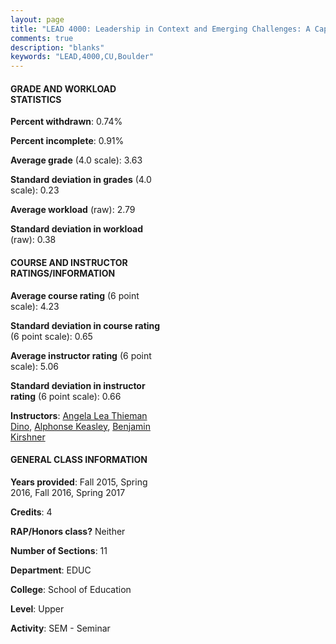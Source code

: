 ```yaml
---
layout: page
title: "LEAD 4000: Leadership in Context and Emerging Challenges: A Capstone Statistics"
comments: true
description: "blanks"
keywords: "LEAD,4000,CU,Boulder"
---
```

<head>
<script src="https://ajax.googleapis.com/ajax/libs/jquery/2.1.3/jquery.min.js"></script>
<script src="https://dl.dropboxusercontent.com/s/pc42nxpaw1ea4o9/highcharts.js?dl=0"></script>
<!-- <script src="../assets/js/highcharts.js"></script> -->
<style type="text/css">@font-face {
	font-family: "Bebas Neue";
	src: url(https://www.filehosting.org/file/details/544349/BebasNeue Regular.otf) format("opentype");
	}
	h1.Bebas { 
		font-family: "Bebas Neue", Verdana, Tahoma;
	}
</style>
</head>
<body>
	<div id="container" style="float: right; width: 45%; height: 88%; margin-left: 2.5%; margin-right: 2.5%;"></div>
	<script language="JavaScript">
		$(document).ready(function() {
		var chart = {type: 'column'};
		var title = {text: 'Grade Distribution'};
		var xAxis = {categories: ['A','B','C','D','F'],crosshair: true};
		var yAxis = {min: 0,title: {text: 'Percentage'}};
		var tooltip = {headerFormat: '<center><b><span style="font-size:20px">{point.key}</span></b></center>',
		               pointFormat: '<td style="padding:0"><b>{point.y:.1f}%</b></td>',
		               footerFormat: '</table>',shared: true,useHTML: true};
		var plotOptions = {column: {pointPadding: 0.0,borderWidth: 0}};  
		var credits = {enabled: false};var series= [{name: 'Percent',data: [70.36,25.54,3.12,0.57,0.41,]}];
		var json = {};
		json.chart = chart;
		json.title = title;
		json.tooltip = tooltip;
		json.xAxis = xAxis;
		json.yAxis = yAxis;  
		json.series = series;
		json.plotOptions = plotOptions;  
		json.credits = credits;
		$('#container').highcharts(json);
	});
	</script>
</body>
			   
#### GRADE AND WORKLOAD STATISTICS

**Percent withdrawn**: 0.74%

**Percent incomplete**: 0.91%

**Average grade** (4.0 scale): 3.63

**Standard deviation in grades** (4.0 scale): 0.23

**Average workload** (raw): 2.79

**Standard deviation in workload** (raw): 0.38

#### COURSE AND INSTRUCTOR RATINGS/INFORMATION

**Average course rating** (6 point scale): 4.23

**Standard deviation in course rating** (6 point scale): 0.65

**Average instructor rating** (6 point scale): 5.06

**Standard deviation in instructor rating** (6 point scale): 0.66

**Instructors**: <a href='../../instructors/Angela_Lea_Thieman_Dino'>Angela Lea Thieman Dino</a>, <a href='../../instructors/Alphonse_Keasley'>Alphonse Keasley</a>, <a href='../../instructors/Benjamin_Kirshner'>Benjamin Kirshner</a>

#### GENERAL CLASS INFORMATION

**Years provided**: Fall 2015, Spring 2016, Fall 2016, Spring 2017

**Credits**: 4

**RAP/Honors class?** Neither

**Number of Sections**: 11

**Department**: EDUC

**College**: School of Education

**Level**: Upper

**Activity**: SEM - Seminar
